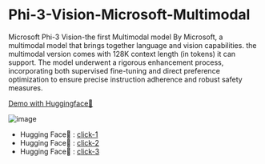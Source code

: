# Phi-3-Vision-Microsoft-Multimodal

Microsoft Phi-3 Vision-the first Multimodal model By Microsoft, a multimodal model that brings together language and vision capabilities. the multimodal version comes with 128K context length (in tokens) it can support. The model underwent a rigorous enhancement process, incorporating both supervised fine-tuning and direct preference optimization to ensure precise instruction adherence and robust safety measures. 

[Demo with Huggingface🤗](https://github.com/divakarkumarp/Phi-3-Vision-MS-Multimodal/blob/main/Phi_3_vision_128k_instruct.ipynb)

![image](https://github.com/divakarkumarp/Phi-3-Vision-MS-Multimodal/assets/32620288/28e3b588-64d1-423e-881e-8e59384204bd)

* Hugging Face🤗 : [click-1](https://huggingface.co/microsoft/Phi-3-vision-128k-instruct?library-transformers)
* Hugging Face🤗 : [click-2](https://huggingface.co/gradientai/Llama-3-8B-Instruct-Gradient-1048k)
* Hugging Face🤗 : [click-3](https://huggingface.co/docs/transformers/main/en/model_doc/llama3)
